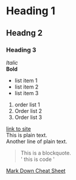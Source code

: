 # Heading 1  
## Headng 2  
### Heading 3  
*Italic*  
**Bold**  
- list item 1  
- list item 2  
- list item 3  
1. order list 1
2. Order list 2
3. Order list 3  

[link to site](www.dingopress.com)  
This is plain text.   
Another line of plain text. 
> This is a blockquote.  
' this is code '
  
  [Mark Down Cheat Sheet](https://www.markdownguide.org/cheat-sheet/)